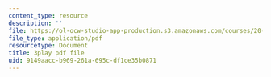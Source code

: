 ```yaml
---
content_type: resource
description: ''
file: https://ol-ocw-studio-app-production.s3.amazonaws.com/courses/20-020-introduction-to-biological-engineering-design-spring-2009/9149aaccb969261a695cdf1ce35b0871_uyNj56g5rHY.pdf
file_type: application/pdf
resourcetype: Document
title: 3play pdf file
uid: 9149aacc-b969-261a-695c-df1ce35b0871
---
```

